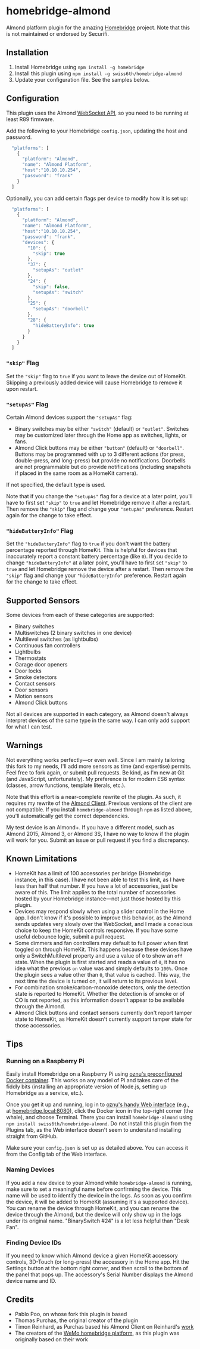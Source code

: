 # homebridge-almond

Almond platform plugin for the amazing [Homebridge](https://github.com/nfarina/homebridge) project. Note that this is not maintained or endorsed by Securifi.

## Installation

1. Install Homebridge using `npm install -g homebridge`
2. Install this plugin using `npm install -g swiss6th/homebridge-almond`
3. Update your configuration file. See the samples below.

## Configuration

This plugin uses the Almond [WebSocket API](https://wiki.securifi.com/index.php/Websockets_Documentation#Devicelist), so you need to be running at least R89 firmware.

Add the following to your Homebridge `config.json`, updating the host and password.

```javascript
  "platforms": [
    {
      "platform": "Almond",
      "name": "Almond Platform",
      "host":"10.10.10.254",
      "password": "frank"
    }
  ]
```

Optionally, you can add certain flags per device to modify how it is set up:

```javascript
  "platforms": [
    {
      "platform": "Almond",
      "name": "Almond Platform",
      "host":"10.10.10.254",
      "password": "frank",
      "devices": {
        "10": {
          "skip": true
        },
        "37": {
          "setupAs": "outlet"
        },
        "24": {
          "skip": false,
          "setupAs": "switch"
        },
        "25": {
          "setupAs": "doorbell"
        },
        "28": {
          "hideBatteryInfo": true
        }
      }
    }
  ]
```

### `"skip"` Flag

Set the `"skip"` flag to `true` if you want to leave the device out of HomeKit. Skipping a previously added device will cause Homebridge to remove it upon restart.

### `"setupAs"` Flag

Certain Almond devices support the `"setupAs"` flag:

- Binary switches may be either `"switch"` (default) or `"outlet"`. Switches may be customized later through the Home app as switches, lights, or fans.
- Almond Click buttons may be either `"button"` (default) or `"doorbell"`. Buttons may be programmed with up to 3 different actions (for press, double-press, and long-press) but provide no notifications. Doorbells are not programmable but do provide notifications (including snapshots if placed in the same room as a HomeKit camera).

If not specified, the default type is used.

Note that if you change the `"setupAs"` flag for a device at a later point, you'll have to first set `"skip"` to `true` and let Homebridge remove it after a restart. Then remove the `"skip"` flag and change your `"setupAs"` preference. Restart again for the change to take effect.

### `"hideBatteryInfo"` Flag

Set the `"hideBatteryInfo"` flag to `true` if you don't want the battery percentage reported through HomeKit. This is helpful for devices that inaccurately report a constant battery percentage (like `0`). If you decide to change `"hideBatteryInfo"` at a later point, you'll have to first set `"skip"` to `true` and let Homebridge remove the device after a restart. Then remove the `"skip"` flag and change your `"hideBatteryInfo"` preference. Restart again for the change to take effect.

## Supported Sensors

Some devices from each of these categories are supported:

- Binary switches
- Multiswitches (2 binary switches in one device)
- Multilevel switches (as lightbulbs)
- Continuous fan controllers
- Lightbulbs
- Thermostats
- Garage door openers
- Door locks
- Smoke detectors
- Contact sensors
- Door sensors
- Motion sensors
- Almond Click buttons

Not all devices are supported in each category, as Almond doesn't always interpret devices of the same type in the same way. I can only add support for what I can test.

## Warnings

Not everything works perfectly—or even well. Since I am mainly tailoring this fork to my needs, I'll add more sensors as time (and expertise) permits. Feel free to fork again, or submit pull requests. Be kind, as I'm new at Git (and JavaScript, unfortunately). My preference is for modern ES6 syntax (classes, arrow functions, template literals, etc.).

Note that this effort is a near-complete rewrite of the plugin. As such, it requires my rewrite of the [Almond Client](https://github.com/swiss6th/almond-client). Previous versions of the client are not compatible. If you install `homebridge-almond` through `npm` as listed above, you'll automatically get the correct dependencies.

My test device is an Almond+. If you have a different model, such as Almond 2015, Almond 3, or Almond 3S, I have no way to know if the plugin will work for you. Submit an issue or pull request if you find a discrepancy.

## Known Limitations

- HomeKit has a limit of 100 accessories per bridge (Homebridge instance, in this case). I have not been able to test this limit, as I have less than half that number. If you have a lot of accessories, just be aware of this. The limit applies to the total number of accessories hosted by your Homebridge instance—not just those hosted by this plugin.
- Devices may respond slowly when using a slider control in the Home app. I don't know if it's possible to improve this behavior, as the Almond sends updates very slowly over the WebSocket, and I made a conscious choice to keep the HomeKit controls responsive. If you have some useful debounce logic, submit a pull request.
- Some dimmers and fan controllers may default to full power when first toggled on through HomeKit. This happens because these devices have only a SwitchMultilevel property and use a value of `0` to show an `off` state. When the plugin is first started and reads a value of `0`, it has no idea what the previous `on` value was and simply defaults to `100%`. Once the plugin sees a value other than `0`, that value is cached. This way, the next time the device is turned on, it will return to its previous level.
- For combination smoke/carbon-monoxide detectors, only the detection state is reported to HomeKit. Whether the detection is of smoke or of CO is not reported, as this information doesn't appear to be available through the Almond.
- Almond Click buttons and contact sensors currently don't report tamper state to HomeKit, as HomeKit doesn't currently support tamper state for those accessories.

## Tips

### Running on a Raspberry Pi

Easily install Homebridge on a Raspberry Pi using [oznu's preconfigured Docker container](https://github.com/oznu/docker-homebridge/wiki/Homebridge-on-Raspberry-Pi). This works on any model of Pi and takes care of the fiddly bits (installing an appropriate version of Node.js, setting up Homebridge as a service, etc.).

Once you get it up and running, log in to [oznu's handy Web interface](https://github.com/oznu/homebridge-config-ui-x) (e.g., at [homebridge.local:8080](http://homebridge.local:8080)), click the Docker icon in the top-right corner (the whale), and choose Terminal. There you can install `homebridge-almond` using `npm install swiss6th/homebridge-almond`. Do not install this plugin from the Plugins tab, as the Web interface doesn't seem to understand installing straight from GitHub.

Make sure your `config.json` is set up as detailed above. You can access it from the Config tab of the Web interface.

### Naming Devices

If you add a new device to your Almond while `homebridge-almond` is running, make sure to set a meaningful name before confirming the device. This name will be used to identify the device in the logs. As soon as you confirm the device, it will be added to HomeKit (assuming it's a supported device). You can rename the device through HomeKit, and you can rename the device through the Almond, but the device will only show up in the logs under its original name. "BinarySwitch #24" is a lot less helpful than "Desk Fan".

### Finding Device IDs

If you need to know which Almond device a given HomeKit accessory controls, 3D-Touch (or long-press) the accessory in the Home app. Hit the Settings button at the bottom right corner, and then scroll to the bottom of the panel that pops up. The accessory's Serial Number displays the Almond device name and ID.

## Credits
- Pablo Poo, on whose fork this plugin is based
- Thomas Purchas, the original creator of the plugin
- Timon Reinhard, as Purchas based his Almond Client on Reinhard's [work](https://github.com/timonreinhard/wemo-client)
- The creators of the [WeMo homebridge platform](https://github.com/rudders/homebridge-platform-wemo), as this plugin was originally based on their work
